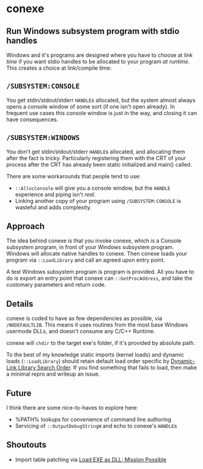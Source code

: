 conexe
===

Run Windows subsystem program with stdio handles
---

Windows and it's programs are designed where you have to choose at _link time_ if you want stdio handles to be allocated to your program _at runtime_. This creates a choice at link/compile time:

`/SUBSYSTEM:CONSOLE`
---

You get stdin/stdout/stderr `HANDLE`s allocated, but the system almost always opens a console window of some sort (if one isn't open already). In frequent use cases this console window is just in the way, and closing it can have consequences.

`/SUBSYSTEM:WINDOWS`
---

You don't get stdin/stdout/stderr `HANDLE`s allocated, and allocating them after the fact is tricky. Particularly registering them with the CRT of your process after the CRT has already been static initialized and main() called.

There are some workarounds that people tend to use:
* `::AllocConsole` will give you a console window, but the `HANDLE` experience and piping isn't _real_.
* Linking another copy of your program using `/SUBSYSTEM:CONSOLE` is wasteful and adds complexity.

Approach
---

The idea behind conexe is that you invoke conexe, which is a Console subsystem program, in front of your Windows subsystem program. Windows will allocate native handles to conexe. Then conexe loads your program via `::LoadLibrary` and call an agreed upon entry point.

A test Windows subsystem program is program is provided. All you have to do is export an entry point that conexe can `::GetProcAddress`, and take the customary parameters and return code.

Details
---

conexe is coded to have as few dependencies as possible, via `/NODEFAULTLIB`. This means it uses routines from the most base Windows usermode DLLs, and doesn't consume any C/C++ Runtime.

conexe will `chdir` to the target exe's folder, if it's provided by absolute path.

To the best of my knowledge static imports (kernel loads) and dynamic loads (`::LoadLibrary`) should retain default load order specific by [Dynamic-Link Library Search Order](https://docs.microsoft.com/en-us/windows/win32/dlls/dynamic-link-library-search-order). If you find something that fails to load, then make a minimal repro and writeup an issue.

Future
---

I think there are some nice-to-haves to explore here:
* %PATH% lookups for convenience of command line authoring
* Servicing of `::OutputDebugStringW` and echo to conexe's `HANDLE`s

Shoutouts
---

* Import table patching via [Load EXE as DLL: Mission Possible](https://www.codeproject.com/Articles/1045674/Load-EXE-as-DLL-Mission-Possible)